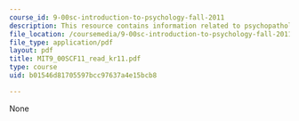 ```yaml
---
course_id: 9-00sc-introduction-to-psychology-fall-2011
description: This resource contains information related to psychopathology I.
file_location: /coursemedia/9-00sc-introduction-to-psychology-fall-2011/b01546d81705597bcc97637a4e15bcb8_MIT9_00SCF11_read_kr11.pdf
file_type: application/pdf
layout: pdf
title: MIT9_00SCF11_read_kr11.pdf
type: course
uid: b01546d81705597bcc97637a4e15bcb8

---
```

None